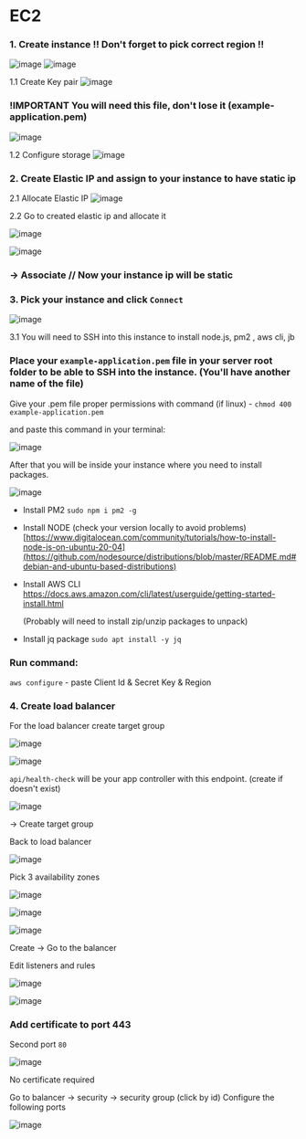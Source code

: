 
# EC2


### 1. Create instance !! Don't forget to pick correct region !! 
![image](https://github.com/Flowerinno/deploy-guide/assets/93313212/0764a1b7-8907-4c76-a208-bdad14ee20b8)
 ![image](https://github.com/Flowerinno/deploy-guide/assets/93313212/e9e6db86-6d5a-401e-aad1-122949783741)

 
  1.1 Create Key pair 
     ![image](https://github.com/Flowerinno/deploy-guide/assets/93313212/bd433d29-6402-4555-a5af-f5c69830b5a0)
  
  ###  !IMPORTANT You will need this file, don't lose it (example-application.pem)  
  ![image](https://github.com/Flowerinno/deploy-guide/assets/93313212/1b6daf65-4dae-46e2-aec8-eab6ab3dfa40)

  1.2  Configure storage
  ![image](https://github.com/Flowerinno/deploy-guide/assets/93313212/5ed0872f-623f-46b3-9a3b-706b96f97c73)

###  2. Create Elastic IP and assign to your instance to have static ip

  2.1 Allocate Elastic IP
  ![image](https://github.com/Flowerinno/deploy-guide/assets/93313212/79855e9a-4e39-4d0f-a26a-e6f2c0911cd3)

  2.2 Go to created elastic ip and allocate it

  ![image](https://github.com/Flowerinno/deploy-guide/assets/93313212/f29af3a2-846e-40fe-b6f8-b84be1e952a3)

  ![image](https://github.com/Flowerinno/deploy-guide/assets/93313212/395227cb-4749-433d-98e5-0618fe6597f3)

  ### -> Associate // Now your instance ip will be static

###  3. Pick your instance and click `Connect` 

  ![image](https://github.com/Flowerinno/deploy-guide/assets/93313212/16cb8f36-be7d-43fe-a168-d78ef6d59934)

   3.1 You will need to SSH into this instance to install node.js, pm2 , aws cli, jb

  ###  Place your `example-application.pem` file in your server root folder to be able to SSH into the instance. (You'll have another name of the file)

  Give your .pem file proper permissions with command (if linux) - `chmod 400 example-application.pem`

  and paste this command in your terminal: 
  
  ![image](https://github.com/Flowerinno/deploy-guide/assets/93313212/b0d2576f-c05d-4837-a4b6-a91a7f6b607d)

  After that you will be inside your instance where you need to install packages.

  ![image](https://github.com/Flowerinno/deploy-guide/assets/93313212/25f4ec62-1c2b-452d-b00c-10f6b4b6bc22)

  - Install PM2 `sudo npm i pm2 -g`
    
  - Install NODE (check your version locally to avoid problems) [https://www.digitalocean.com/community/tutorials/how-to-install-node-js-on-ubuntu-20-04](https://github.com/nodesource/distributions/blob/master/README.md#debian-and-ubuntu-based-distributions)

  - Install AWS CLI  https://docs.aws.amazon.com/cli/latest/userguide/getting-started-install.html
    
    (Probably will need to install zip/unzip packages to unpack)

  - Install jq package `sudo apt install -y jq`

### Run command:
`aws configure`  - paste Client Id & Secret Key & Region

###  4. Create load balancer

 For the load balancer create target group

 ![image](https://github.com/Flowerinno/deploy-guide/assets/93313212/3a9674d2-3b5e-46ea-8829-b7e9110180d6)

![image](https://github.com/Flowerinno/deploy-guide/assets/93313212/3e9c7b18-ab06-4fcd-a1c6-3e893a9c1a71)

 `api/health-check` will be your app controller with this endpoint. (create if doesn't exist)

![image](https://github.com/Flowerinno/deploy-guide/assets/93313212/2016a8da-bbd5-40f9-894a-af4111ae85ec)

 -> Create target group

 Back to load balancer 

 ![image](https://github.com/Flowerinno/deploy-guide/assets/93313212/1874570f-20ab-43fb-a67c-01f0d008f778)

Pick 3 availability zones

![image](https://github.com/Flowerinno/deploy-guide/assets/93313212/8794afdd-f771-4d4d-a2a1-6af26151d2a3)

  ![image](https://github.com/Flowerinno/deploy-guide/assets/93313212/3c37e456-886d-4540-b125-e5760c87d542)

  ![image](https://github.com/Flowerinno/deploy-guide/assets/93313212/7a3b2f9f-349f-4adf-b4d3-ff53841f688f)

Create -> Go to the balancer
  
Edit listeners and rules

![image](https://github.com/Flowerinno/deploy-guide/assets/93313212/48016e07-7a7b-44b8-8ff5-f421cfddc35d)

![image](https://github.com/Flowerinno/deploy-guide/assets/93313212/b9166b0c-f452-4691-9890-d4bd49f952b0)

 ###  Add certificate to port 443

 Second port `80`  

 ![image](https://github.com/Flowerinno/deploy-guide/assets/93313212/a36e5a0b-6e5c-4304-8c9b-abdcd6740514)

 No certificate required

 Go to balancer -> security -> security group (click by id)
 Configure the following ports

![image](https://github.com/Flowerinno/deploy-guide/assets/93313212/18283402-b6d4-4087-a79d-248be5af5b71)


 


 

